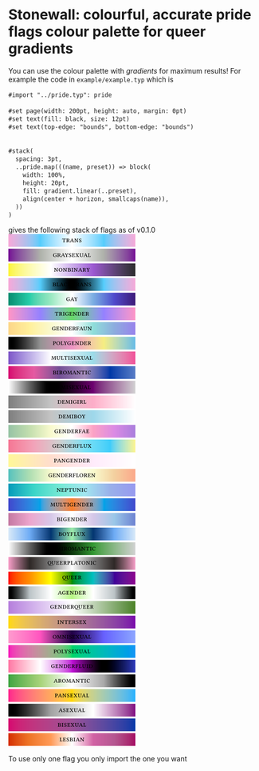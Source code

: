 # Stonewall: colourful, accurate pride flags colour palette for queer gradients
You can use the colour palette with _gradients_ for maximum results! 
For example the code in `example/example.typ` which is
```typ
#import "../pride.typ": pride

#set page(width: 200pt, height: auto, margin: 0pt)
#set text(fill: black, size: 12pt)
#set text(top-edge: "bounds", bottom-edge: "bounds")


#stack(
  spacing: 3pt,
  ..pride.map(((name, preset)) => block(
    width: 100%,
    height: 20pt,
    fill: gradient.linear(..preset),
    align(center + horizon, smallcaps(name)),
  ))
)
```
gives the following stack of flags as of v0.1.0
![](flags.png)

To use only one flag you only import the one you want